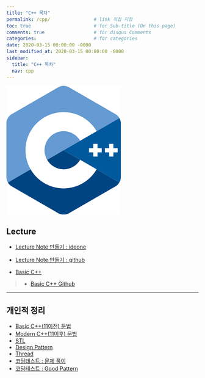 ```yaml
---
title: "C++ 목차"
permalink: /cpp/                # link 직접 지정
toc: true                       # for Sub-title (On this page)
comments: true                  # for disqus Comments
categories:                     # for categories
date: 2020-03-15 00:00:00 -0000
last_modified_at: 2020-03-15 00:00:00 -0000
sidebar:
  title: "C++ 목차"
  nav: cpp
---
```


![](/file/image/cpp-main.jpg)

## Lecture

* [Lecture Note 만들기 : ideone](/lecturenote-ideone/)
* [Lecture Note 만들기 : github]()

* [Basic C++](/cpp/lecture/basic/)
> * [Basic C++ Github](https://github.com/GoodayTH/cpp_lecture)

---

## 개인적 정리

* [Basic C++(11이전) 문법](/cpp/basic/)
* [Modern C++(11이후) 문법](/cpp/modern/)
* [STL](/cpp/stl/)
* [Design Pattern](/cpp/desing-pattern/)
* [Thread](/cpp/thread/)
* [코딩테스트 : 문제 풀이](/cpp/quize/)
* [코딩테스트 : Good Pattern](/cpp/good-pattern/)